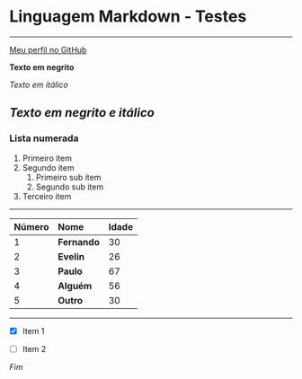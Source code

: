 # Linguagem Markdown - Testes


---


[Meu perfil no GitHub](http://github.com/fascarii)


**Texto em negrito**

*Texto em itálico*

__*Texto em negrito e itálico*__
---
### Lista numerada

1. Primeiro item
2. Segundo item
   1. Primeiro sub item
   2. Segundo sub item
3. Terceiro item

--- 

| Número | Nome         | Idade |
| ------ | :----------- | ----- |
| 1      | **Fernando** | 30    |
| 2      | **Evelin**   | 26    |
| 3      | **Paulo**    | 67    |
| 4      | **Alguém**   | 56    |
| 5      | **Outro**    | 30    |

---

- [x] Item 1
- [ ] Item 2


*Fim*
